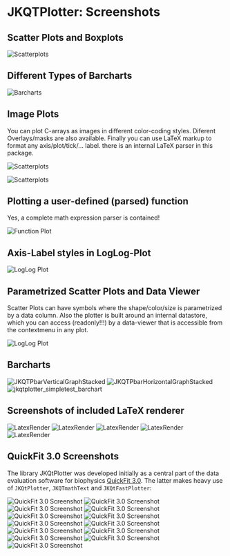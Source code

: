 # JKQTPlotter: Screenshots
## Scatter Plots and Boxplots

![Scatterplots](./screen_scatter.png)

## Different Types of Barcharts

![Barcharts](./screen_barcharts.png)

## Image Plots
You can plot C-arrays as images in different color-coding styles. Diferent Overlays/masks are also available. Finally you can use LaTeX markup to format any axis/plot/tick/... label. there is an internal LaTeX parser in this package.

![Scatterplots](./screen_images_latex.png)

![Scatterplots](./jkqtplotter_simpletest_imageplot.png)


## Plotting a user-defined (parsed) function
Yes, a complete math expression parser is contained!

![Function Plot](./screen_functionplot.png)

## Axis-Label styles in LogLog-Plot

![LogLog Plot](./screen_loglog.png)


## Parametrized Scatter Plots and Data Viewer
Scatter Plots can have symbols where the shape/color/size is parametrized by a data column. Also the plotter is built around an internal datastore, which you can access (readonly!!!) by a data-viewer that is accessible from the contextmenu in any plot.

![LogLog Plot](./screen_parmetrizedplots_datatable.png)

## Barcharts

![JKQTPbarVerticalGraphStacked](../doc/images/JKQTPbarVerticalGraphStacked.png)
![JKQTPbarHorizontalGraphStacked](../doc/images/JKQTPbarHorizontalGraphStacked.png)
![jkqtplotter_simpletest_barchart](./jkqtplotter_simpletest_barchart.png)

## Screenshots of included LaTeX renderer

![LatexRender](./mscreen_schroedinger.png)
![LatexRender](./mscreen_rottaion.png)
![LatexRender](./mscreen_maxwell.png)
![LatexRender](./mscreen_cauchy.png)
![LatexRender](./mscreen_sd.png)


## QuickFit 3.0 Screenshots
The library JKQtPlotter was developed initially as a central part of the data evaluation software for biophysics [QuickFit 3.0](https://github.com/jkriege2/QuickFit3). The latter makes heavy use of `JKQtPlotter`, `JKQTmathText` and `JKQtFastPlotter`:

![QuickFit 3.0 Screenshot](./QF3_screen_dcalc.png)
![QuickFit 3.0 Screenshot](./QF3_screen_fccsfit.png)
![QuickFit 3.0 Screenshot](./QF3_screen_fcsfit.png)
![QuickFit 3.0 Screenshot](./QF3_screen_imfccsfit.png)
![QuickFit 3.0 Screenshot](./QF3_screen_imfcs.png)
![QuickFit 3.0 Screenshot](./QF3_screen_imfcs_paramcorrelation.png)
![QuickFit 3.0 Screenshot](./QF3_screen_imfcsfit.png)
![QuickFit 3.0 Screenshot](./QF3_screen_lightsheet.png)
![QuickFit 3.0 Screenshot](./QF3_screen_maxent.png)
![QuickFit 3.0 Screenshot](./QF3_screen_msd.png)
![QuickFit 3.0 Screenshot](./QF3_screen_spectra.png)
![QuickFit 3.0 Screenshot](./QF3_screen_tableplot.png)
![QuickFit 3.0 Screenshot](./QF3_linux_screen_fcsfit.png)


